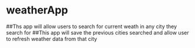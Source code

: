 # weatherApp
##Ths app will allow users to search for current weath in any city they search for
##This app will save the previous cities searched and allow user to refresh weather data from that city

